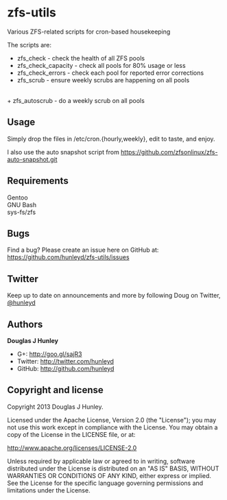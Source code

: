 zfs-utils
===============

Various ZFS-related scripts for cron-based housekeeping

The scripts are:
<br>
+ zfs_check - check the health of all ZFS pools
+ zfs_check_capacity - check all pools for 80% usage or less
+ zfs_check_errors - check each pool for reported error corrections
+ zfs_scrub - ensure weekly scrubs are happening on all pools
<br>
+ zfs_autoscrub - do a weekly scrub on all pools

Usage
-----
Simply drop the files in /etc/cron.{hourly,weekly}, edit to taste, and enjoy.

I also use the auto snapshot script from https://github.com/zfsonlinux/zfs-auto-snapshot.git

Requirements
------------
Gentoo
<br>GNU Bash
<br>sys-fs/zfs

Bugs
----
Find a bug? Please create an issue here on GitHub at:
https://github.com/hunleyd/zfs-utils/issues

Twitter
-------
Keep up to date on announcements and more by following Doug on Twitter, <a href="http://twitter.com/hunleyd">@hunleyd</a>

Authors
-------
**Douglas J Hunley**
+ G+: http://goo.gl/sajR3
+ Twitter: http://twitter.com/hunleyd
+ GitHub: http://github.com/hunleyd

Copyright and license
---------------------
Copyright 2013 Douglas J Hunley.

Licensed under the Apache License, Version 2.0 (the "License"); you may not use this work
except in compliance with the License. You may obtain a copy of the License in the
LICENSE file, or at:

http://www.apache.org/licenses/LICENSE-2.0

Unless required by applicable law or agreed to in writing, software distributed under the
License is distributed on an "AS IS" BASIS, WITHOUT WARRANTIES OR CONDITIONS OF ANY KIND,
either express or implied. See the License for the specific language governing
permissions and limitations under the License.

